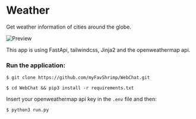 # Weather

Get weather information of cities around the globe.

![Preview](https://i.imgur.com/VLCwzZa.gif)

This app is using FastApi, tailwindcss, Jinja2 and the openweathermap api.

### Run the application:

```shell
$ git clone https://github.com/myFavShrimp/WebChat.git

$ cd WebChat && pip3 install -r requirements.txt
```

Insert your openweathermap api key in the `.env` file and then:

```shell
$ python3 run.py
```
